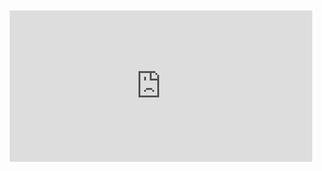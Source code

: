 <div style="position:relative;padding-bottom:48%; margin:10px">
    <iframe src="https://www.youtube.com/embed/5MdGLwZtjxc?start=0" frameborder="0" allow="accelerometer; autoplay; encrypted-media; gyroscope; picture-in-picture" allowfullscreen 
    	style="position:absolute;width:100%;height:100%;"></iframe>
</div>
